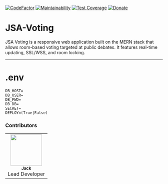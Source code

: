 [![CodeFactor](https://www.codefactor.io/repository/github/realsaddy/jsa-voting/badge)](https://www.codefactor.io/repository/github/realsaddy/jsa-voting) [![Maintainability](https://api.codeclimate.com/v1/badges/1748ed66ae369a918939/maintainability)](https://codeclimate.com/github/realSaddy/JSA-Voting/maintainability) [![Test Coverage](https://api.codeclimate.com/v1/badges/1748ed66ae369a918939/test_coverage)](https://codeclimate.com/github/realSaddy/JSA-Voting/test_coverage) [![Donate](https://img.shields.io/badge/Donate-PayPal-green.svg)](https://www.paypal.com/cgi-bin/webscr?cmd=_s-xclick&hosted_button_id=586S5KMWTQRM4&source=url)
# JSA-Voting

JSA Voting is a responsive web application built on the MERN stack that allows room-based voting targeted at public debates. It features real-time updating, SSL/WSS, and room locking.

---
# .env
```
DB_HOST=
DB_USER=
DB_PWD=
DB_DB=
SECRET=
DEPLOY=(True|False)
```

### Contributors

<table>
  <tr>
    <td align="center"><a href="https://github.com/realSaddy"><img src="https://avatars1.githubusercontent.com/u/31329139?v=3" width="100px;" alt=""/><br /><sub><b>Jack</b></sub></a><br />Lead Developer</td>
  </tr>
</table>
